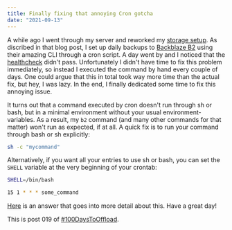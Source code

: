 ```yaml
---
title: Finally fixing that annoying Cron gotcha
date: "2021-09-13"
---
```


A while ago I went through my server and reworked my [storage
setup](/posts/2021-02-07-storage-setup). As discribed in that blog post, I set
up daily backups to [Backblaze
B2](https://www.backblaze.com/b2/cloud-storage.html) using their amazing CLI
through a cron script. A day went by and I noticed that the
[healthcheck](/posts/2021-05-15-healthchecks-io-with-docker) didn't pass.
Unfortunately I didn't have time to fix this problem immediately, so instead I
executed the command by hand every couple of days. One could argue that this in
total took way more time than the actual fix, but hey, I was lazy. In the end,
I finally dedicated some time to fix this annoying issue.

It turns out that a command executed by cron doesn't run through sh or bash,
but in a minimal environment without your usual environment-variables. As a
result, my `b2` command (and many other commands for that matter) won't run as
expected, if at all. A quick fix is to run your command through bash or sh
explicitly:

```sh
sh -c "mycommand"
```

Alternatively, if you want all your entries to use sh or bash, you can set the
`SHELL` variable at the very beginning of your crontab:

```sh
SHELL=/bin/bash

15 1 * * * some_command
```

[Here](https://askubuntu.com/a/23438) is an answer that goes into more detail
about this. Have a great day!

This is post 019 of [#100DaysToOffload](https://100daystooffload.com/).

